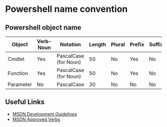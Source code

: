 # Powershell name convention


## Powershell object name
| Object    | Verb-Noun | Notation              | Length | Plural| Prefix | Suffix | Example             |
|-----------|-----------|-----------------------|--------|-------|--------|--------|---------------------|
| Cmdlet    | Yes       | PascalCase (for Noun) | 50     | No    | Yes    | No     | Import-PREFIXModule |
| Function  | Yes       | PascalCase (for Noun) | 50     | No    | Yes    | No     | Get-PREFIXDbRecord  |
| Parameter | No        | PascalCase            | 30     | No    | No     | No     | MyParameter         |


## Useful Links
 - [MSDN Development Guidelines]
 - [MSDN Approved Verbs]

[MSDN Development Guidelines]:https://msdn.microsoft.com/en-us/library/dd878270%28v=vs.85%29.aspx
[MSDN Approved Verbs]:https://msdn.microsoft.com/en-us/library/ms714428%28v=vs.85%29.aspx
